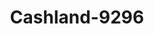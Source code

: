 ---
f_zip-code: 45415
f_state-code: OH
title: Cashland-9296
f_phone: 937-278-0148
f_city-only: Dayton
f_address: 4977 North Main Street Dayton
f_location-unique-id: '9296'
slug: cashland-9296
updated-on: '2024-05-30T13:46:58.046Z'
created-on: '2024-05-30T13:36:59.803Z'
published-on: '2024-05-30T13:54:32.469Z'
f_city-state: cms/city/dayton-oh.md
f_company: cms/company/cashland.md
f_state: cms/state/ohio.md
layout: '[payday-loan].html'
tags: payday-loan
---